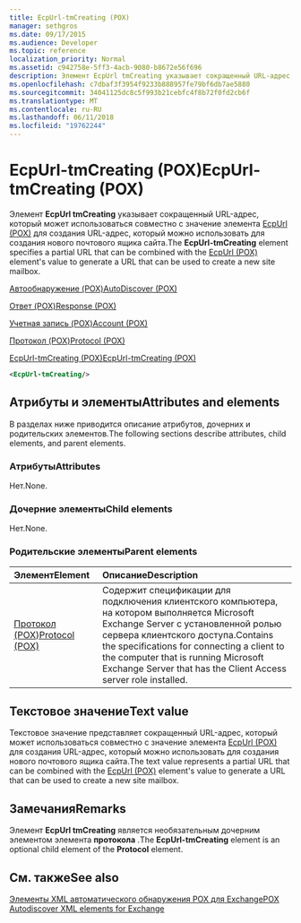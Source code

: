 ```yaml
---
title: EcpUrl-tmCreating (POX)
manager: sethgros
ms.date: 09/17/2015
ms.audience: Developer
ms.topic: reference
localization_priority: Normal
ms.assetid: c942758e-5ff3-4acb-9080-b8672e56f696
description: Элемент EcpUrl tmCreating указывает сокращенный URL-адрес, который может использоваться совместно с значение элемента EcpUrl (POX) для создания URL-адрес, который можно использовать для создания нового почтового ящика сайта.
ms.openlocfilehash: c7dbaf3f3954f9233b888957fe79bf6db7ae5880
ms.sourcegitcommit: 34041125dc8c5f993b21cebfc4f8b72f0fd2cb6f
ms.translationtype: MT
ms.contentlocale: ru-RU
ms.lasthandoff: 06/11/2018
ms.locfileid: "19762244"
---
```

# <a name="ecpurl-tmcreating-pox"></a><span data-ttu-id="8a033-103">EcpUrl-tmCreating (POX)</span><span class="sxs-lookup"><span data-stu-id="8a033-103">EcpUrl-tmCreating (POX)</span></span>

<span data-ttu-id="8a033-104">Элемент **EcpUrl tmCreating** указывает сокращенный URL-адрес, который может использоваться совместно с значение элемента [EcpUrl (POX)](ecpurl-pox.md) для создания URL-адрес, который можно использовать для создания нового почтового ящика сайта.</span><span class="sxs-lookup"><span data-stu-id="8a033-104">The **EcpUrl-tmCreating** element specifies a partial URL that can be combined with the [EcpUrl (POX)](ecpurl-pox.md) element's value to generate a URL that can be used to create a new site mailbox.</span></span> 
  
[<span data-ttu-id="8a033-105">Автообнаружение (POX)</span><span class="sxs-lookup"><span data-stu-id="8a033-105">AutoDiscover (POX)</span></span>](autodiscover-pox.md)
  
[<span data-ttu-id="8a033-106">Ответ (POX)</span><span class="sxs-lookup"><span data-stu-id="8a033-106">Response (POX)</span></span>](response-pox.md)
  
[<span data-ttu-id="8a033-107">Учетная запись (POX)</span><span class="sxs-lookup"><span data-stu-id="8a033-107">Account (POX)</span></span>](account-pox.md)
  
[<span data-ttu-id="8a033-108">Протокол (POX)</span><span class="sxs-lookup"><span data-stu-id="8a033-108">Protocol (POX)</span></span>](protocol-pox.md)
  
[<span data-ttu-id="8a033-109">EcpUrl-tmCreating (POX)</span><span class="sxs-lookup"><span data-stu-id="8a033-109">EcpUrl-tmCreating (POX)</span></span>](ecpurl-tmcreating-pox.md)
  
```XML
<EcpUrl-tmCreating/>
```

## <a name="attributes-and-elements"></a><span data-ttu-id="8a033-110">Атрибуты и элементы</span><span class="sxs-lookup"><span data-stu-id="8a033-110">Attributes and elements</span></span>

<span data-ttu-id="8a033-111">В разделах ниже приводится описание атрибутов, дочерних и родительских элементов.</span><span class="sxs-lookup"><span data-stu-id="8a033-111">The following sections describe attributes, child elements, and parent elements.</span></span>
  
### <a name="attributes"></a><span data-ttu-id="8a033-112">Атрибуты</span><span class="sxs-lookup"><span data-stu-id="8a033-112">Attributes</span></span>

<span data-ttu-id="8a033-113">Нет.</span><span class="sxs-lookup"><span data-stu-id="8a033-113">None.</span></span>
  
### <a name="child-elements"></a><span data-ttu-id="8a033-114">Дочерние элементы</span><span class="sxs-lookup"><span data-stu-id="8a033-114">Child elements</span></span>

<span data-ttu-id="8a033-115">Нет.</span><span class="sxs-lookup"><span data-stu-id="8a033-115">None.</span></span>
  
### <a name="parent-elements"></a><span data-ttu-id="8a033-116">Родительские элементы</span><span class="sxs-lookup"><span data-stu-id="8a033-116">Parent elements</span></span>

|<span data-ttu-id="8a033-117">**Элемент**</span><span class="sxs-lookup"><span data-stu-id="8a033-117">**Element**</span></span>|<span data-ttu-id="8a033-118">**Описание**</span><span class="sxs-lookup"><span data-stu-id="8a033-118">**Description**</span></span>|
|:-----|:-----|
|[<span data-ttu-id="8a033-119">Протокол (POX)</span><span class="sxs-lookup"><span data-stu-id="8a033-119">Protocol (POX)</span></span>](protocol-pox.md) <br/> |<span data-ttu-id="8a033-120">Содержит спецификации для подключения клиентского компьютера, на котором выполняется Microsoft Exchange Server с установленной ролью сервера клиентского доступа.</span><span class="sxs-lookup"><span data-stu-id="8a033-120">Contains the specifications for connecting a client to the computer that is running Microsoft Exchange Server that has the Client Access server role installed.</span></span>  <br/> |
   
## <a name="text-value"></a><span data-ttu-id="8a033-121">Текстовое значение</span><span class="sxs-lookup"><span data-stu-id="8a033-121">Text value</span></span>

<span data-ttu-id="8a033-122">Текстовое значение представляет сокращенный URL-адрес, который может использоваться совместно с значение элемента [EcpUrl (POX)](ecpurl-pox.md) для создания URL-адрес, который можно использовать для создания нового почтового ящика сайта.</span><span class="sxs-lookup"><span data-stu-id="8a033-122">The text value represents a partial URL that can be combined with the [EcpUrl (POX)](ecpurl-pox.md) element's value to generate a URL that can be used to create a new site mailbox.</span></span> 
  
## <a name="remarks"></a><span data-ttu-id="8a033-123">Замечания</span><span class="sxs-lookup"><span data-stu-id="8a033-123">Remarks</span></span>

<span data-ttu-id="8a033-124">Элемент **EcpUrl tmCreating** является необязательным дочерним элементом элемента **протокола** .</span><span class="sxs-lookup"><span data-stu-id="8a033-124">The **EcpUrl-tmCreating** element is an optional child element of the **Protocol** element.</span></span> 
  
## <a name="see-also"></a><span data-ttu-id="8a033-125">См. также</span><span class="sxs-lookup"><span data-stu-id="8a033-125">See also</span></span>



[<span data-ttu-id="8a033-126">Элементы XML автоматического обнаружения POX для Exchange</span><span class="sxs-lookup"><span data-stu-id="8a033-126">POX Autodiscover XML elements for Exchange</span></span>](pox-autodiscover-xml-elements-for-exchange.md)


